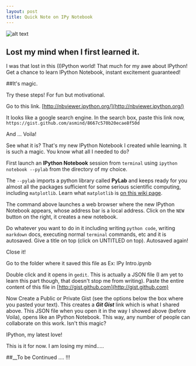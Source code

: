 ```yaml
---
layout: post
title: Quick Note on IPy Notebook
---
```


![alt text](http://acomdpsstorage.blob.core.windows.net/dpsmedia-prod/azure.microsoft.com/zh-tw/documentation/articles/virtual-machines-python-ipython-notebook/20141201111555/ipy-notebook-008.png "IPython")

## Lost my mind when I first learned it.

I was that lost in this (I)Python world! That much for my awe about IPython! Get a chance to learn IPython Notebook, instant excitement guaranteed!

##It's magic.

Try these steps! For fun but motivational.

Go to this link. [http://nbviewer.ipython.org/](http://nbviewer.ipython.org/)

It looks like a google search engine. In the search box, paste this link now, `https://gist.github.com/asmind/8667c570b20ecae8f50d`

And ... Voila!

See what it is? That's my new IPython Notebook I created while learning. It is such a magic. You know what all I needed to do?

First launch an **IPython Notebook** session from `terminal` using `ipython notebook --pylab` from the directory of my choice.

The `--pylab` imports a python library called **PyLab** and keeps ready for you almost all the packages sufficient for some serious scientific computing, including `matplotlib`. Learn what `matplotlib` is [on this wiki page](http://en.wikipedia.org/wiki/Matplotlib).

The command above launches a web browser where the new IPython Notebook appears, whose address bar is a local address. Click on the `NEW` button on the right, it creates a new notebook.

Do whatever you want to do in it including writing `python code`, writing `markdown` docs, executing normal `terminal` commands, etc and it is autosaved. Give a title on top (click on UNTITLED on top). Autosaved again!

Close it!

Go to the folder where it saved this file as Ex: IPy Intro.ipynb

Double click and it opens in `gedit`. This is actually a JSON file (I am yet to learn this part though, that doesn't stop me from writing). Paste the entire content of this file in [http://gist.github.com](http://gist.github.com)

Now Create a Public or Private Gist (see the options below the box where you pasted your text). This creates a ***Git Gist*** link which is what I shared above. This JSON file when you open it in the way I showed above (before Voila), opens like an IPython Notebook. This way, any number of people can collaborate on this work. Isn't this magic?

IPython, my latest love!

This is it for now. I am losing my mind.....

##__To be Continued .... !!!
